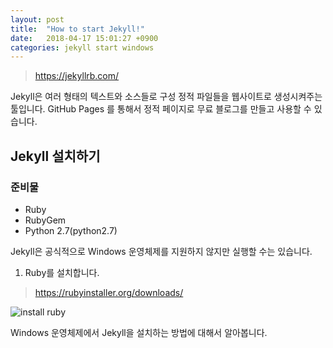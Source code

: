 ```yaml
---
layout: post
title:  "How to start Jekyll!"
date:   2018-04-17 15:01:27 +0900
categories: jekyll start windows
---
```


> <https://jekyllrb.com/>

Jekyll은 여러 형태의 텍스트와 소스들로 구성 정적 파일들을 웹사이트로 생성시켜주는 툴입니다.
GitHub Pages 를 통해서 정적 페이지로 무료 블로그를 만들고 사용할 수 있습니다.

Jekyll 설치하기
-------------

### 준비물

* Ruby
* RubyGem
* Python 2.7(python2.7)

Jekyll은 공식적으로 Windows 운영체제를 지원하지 않지만 실행할 수는 있습니다.

1. Ruby를 설치합니다.
> <https://rubyinstaller.org/downloads/>

![install ruby]({{site.url}}/assets/jekyll1.png)

Windows 운영체제에서 Jekyll을 설치하는 방법에 대해서 알아봅니다.


[python2.7]: https://www.python.org/downloads/
[tale-github]: https://github.com/chesterhow/tale
[jekyll-kor]: http://jekyllrb-ko.github.io/
[reference-site]: http://tech.whatap.io/2015/09/11/install-jekyll-on-windows/
[markdown]: https://gist.github.com/ihoneymon/652be052a0727ad59601